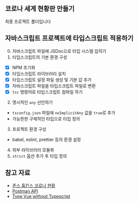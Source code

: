 ## 코로나 세계 현황판 만들기

최종 프로젝트 폴더입니다

## 자바스크립트 프로젝트에 타입스크립트 적용하기

0. 자바스크립트 파일에 JSDoc으로 타입 시스템 입히기
1. 타입스크립트의 기본 환경 구성
  - [x] NPM 초기화
  - [x] 타입스크립트 라이브러리 설치
  - [x] 타입스크립트 설정 파일 생성 및 기본 값 추가
  - [x] 자바스크립트 파일을 타입스크립트 파일로 변환
  - [x] `tsc` 명령어로 타입스크립트 컴파일 하기
2. 명시적인 `any` 선언하기
  - `tsconfig.json` 파일에 `noImplicitAny` 값을 `true`로 추가
  - 가능한한 구체적인 타입으로 타입 정의
3. 프로젝트 환경 구성
  - babel, eslint, prettier 등의 환경 설정
4. 외부 라이브러리 모듈화
5. `strict` 옵션 추가 후 타입 정의

## 참고 자료

- [존스 홉킨스 코로나 현황](https://www.arcgis.com/apps/opsdashboard/index.html#/bda7594740fd40299423467b48e9ecf6)
- [Postman API](https://documenter.getpostman.com/view/10808728/SzS8rjbc?version=latest#27454960-ea1c-4b91-a0b6-0468bb4e6712)
- [Type Vue without Typescript](https://blog.usejournal.com/type-vue-without-typescript-b2b49210f0b)
